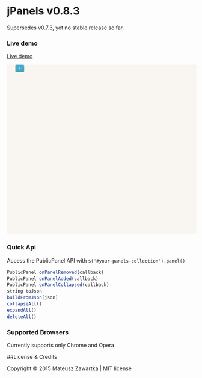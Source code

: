 # jPanels v0.8.3
Supersedes v0.7.3, yet no stable release so far.

### Live demo

[Live demo](http://mechanicious.github.io/jquery-panels/)

![](https://github.com/mechanicious/jquery-panels/blob/gh-pages/jpanels0.7.3-gif.gif.gif?raw=true)

### Quick Api
Access the PublicPanel API with `$('#your-panels-collection').panel()`

```javascript
PublicPanel onPanelRemoved(callback)
PublicPanel onPanelAdded(callback)
PublicPanel onPanelCollapsed(callback)
string toJson
buildFromJson(json)
collapseAll()
expandAll()
deleteAll()
```

### Supported Browsers

Currently supports only Chrome and Opera

##License & Credits

Copyright © 2015 Mateusz Zawartka | MIT license
